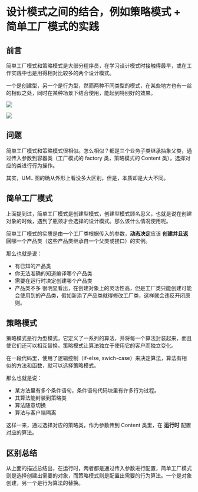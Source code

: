 # 设计模式之间的结合，例如策略模式 + 简单工厂模式的实践
## 前言
简单工厂模式和策略模式是大部分程序员，在学习设计模式时接触得最早，或在工作实践中也是用得相对比较多的两个设计模式。

一个是创建型，另一个是行为型，然而两种不同类型的模式，在某些地方也有一丝的相似之处，同时在某种场景下结合使用，能起到特别好的效果。

![](http://114.116.184.67:81/images/designmodel/488722-20150831153957044-1540181232.jpg)

![](http://114.116.184.67:81/images/designmodel/488722-20150831154009669-2101558257.jpg)

## 问题
简单工厂模式和策略模式很相似。怎么相似？都是三个业务子类继承抽象父类，通过传入参数到容器类（工厂模式的 factory 类，策略模式的 Content 类），选择对应的类进行行为操作。

其实，UML 图的确从外形上看没多大区别，但是，本质却是大大不同。

## 简单工厂模式
上面提到过，简单工厂模式是创建型模式，创建型模式顾名思义，也就是说在创建对象的时候，遇到了瓶颈才会选择的设计模式。那么该什么情况使用呢。

简单工厂模式的实质是由一个工厂类根据传入的参数，**动态决定**应该 **创建并且返回**哪一个产品类（这些产品类继承自一个父类或接口）的实例。

那么也就是说：

- 有已知的产品类
- 你无法准确的知道编译哪个产品类
- 需要在运行时决定创建哪个产品类
- 产品类不多
很明显看出，在创建对象上的灵活性高，但是工厂类只能创建可能会使用到的产品类，假如新添了产品类就得修改工厂类，这样就会违反开闭原则。

## 策略模式
策略模式是行为型模式，它定义了一系列的算法，并将每一个算法封装起来，而且使它们还可以相互替换。策略模式让算法独立于使用它的客户而独立变化。

在一段代码里，使用了逻辑控制（if-else, swich-case）来决定算法，算法有相似的方法和函数，就可以选择策略模式。

那么也就是说：

- 某方法里有多个条件语句，条件语句代码块里有许多行为过程。
- 其算法能封装到策略类
- 算法随意切换
- 算法与客户端隔离

这样一来，通过选择对应的策略类，作为参数传到 Content 类里，在 **运行时** 配置对应的算法。

## 区别总结
从上面的描述总结出，在运行时，两者都是通过传入参数进行配置，简单工厂模式则是选择创建出需要的对象，而策略模式则是配置出需要的行为算法。一个是对象创建，另一个是行为算法的替换。